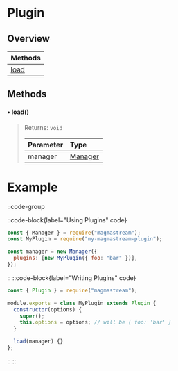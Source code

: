 # Plugin

## Overview

| Methods       |
| ------------- |
| [load](#load) |

## Methods

#### • load()

> Returns: `void`
>
> | Parameter | Type                          |
> | --------- | :---------------------------- |
> | manager   | [Manager](../classes/manager) |

# Example

::code-group

::code-block{label="Using Plugins" code}

```javascript
const { Manager } = require("magmastream");
const MyPlugin = require("my-magmastream-plugin");

const manager = new Manager({
  plugins: [new MyPlugin({ foo: "bar" })],
});
```

::
::code-block{label="Writing Plugins" code}

```javascript
const { Plugin } = require("magmastream");

module.exports = class MyPlugin extends Plugin {
  constructor(options) {
    super();
    this.options = options; // will be { foo: 'bar' }
  }

  load(manager) {}
};
```

::
::
